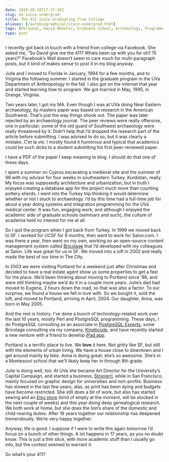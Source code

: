 ```yaml
--- 
date: 2010-10-18T17:37:18Z
slug: me-since-undergrad
title: The 411 Since Graduating from College
aliases: [/autobiographical/since-undergrad.html]
tags: [Personal, David Wheeler, Graduate School, Archaeology, Programming, History, Life]
type: post
---
```


I recently got back in touch with a friend from college via Facebook. She asked
me, “So David give me the 411? Whats been up with you for oh? 15 years?”
Facebook’s Wall doesn’t seem to care much for multi-paragraph posts, but it kind
of makes sense to post it in my blog anyway.

Julie and I moved to Florida in January, 1994 for a few months, and to Virginia
the following summer. I started in the graduate program in the UVa Department of
Anthropology in the fall. I also got on the internet that year and started
learning how to program. We got married in May, 1995, in Orange, Virginia.

Two years later, I got my MA. Even though I was at UVa doing Near Eastern
archaeology, by masters paper was based on research in the American Southwest.
That’s just the way things shook out. The paper was later rejected by an
archaeology journal. The peer reviews were really offensive, one in particular;
some of the old guard of Southwest archaeology were really threatened by it.
Didn’t help that I’d dropped the research part of the article before submitting.
I was advised to do so, but it was clearly a mistake. C’et la vie. I mostly
found it humorous and typical that academics could be such dicks to a student
submitting his first peer-reviewed paper.

I have a PDF of the paper I keep meaning to blog. I should do that one of these
days.

I spent a summer on Cyprus excavating a medieval site and the summer of 98 with
my advisor for four weeks in southeastern Turkey. Kurdistan, really. My focus
was supposedly architecture and urbanization, but in truth I enjoyed creating a
database app for the project much more than counting pottery sherds. I went into
the Turkey trip thinking it would determine whether or not I stuck to
archaeology. I’d by this time had a full-time job for about a year doing systems
and integration programming for the UVa medical center. It was fun, engaging
work, and although I enjoyed the academic side of graduate schools (seminars and
such), the culture of academia held no interest for me at all.

So I quit the program when I got back from Turkey. In 1999 we moved back to SF.
I worked for UCSF for 9 months, then went to work for Salon.com. I was there a
year, then went on my own, working on an open-source content management system
called [Bricolage] that I’d developed with my colleagues at Salon. Life was
great for us in SF. We moved into a loft in 2002 and really made the best of our
time in The City.

In 2003 we were visiting Portland for a weekend just after Christmas and decided
to have a real estate agent show us some properties to get a feel for the place.
We’d been thinking about moving to Portland since ’96, and were still thinking
maybe we’d do it in a couple more years. Julie’s dad had moved to Eugene, 2
hours down the road, so that was also a factor. To our surprise, we found a
house we fell in love with. So we bought it, sold the loft, and moved to
Portland, arriving in April, 2004. Our daughter, Anna, was born in May 2005.

And the rest is history. I’ve done a bunch of technology-related work over the
last 10 years, mostly Perl and PostgreSQL programming. These days, I do
PostgreSQL consulting as an associate in [PostgreSQL Experts], some Bricolage
consulting via my company, [Kineticode], and have recently started a new venture
with a friend to develop [iPad app].

Portland is a terrific place to live. We **love** it here. Not gritty like SF,
but still with the elements of urban living. We have a house close to downtown
and I get around mainly by bike. Anna is doing great; she’s so awesome. She’s in
a Montessori school that we’ll likely keep her in through 8th grade.

Julie is doing well, too. At UVa she became Art Director for the University’s
Capital Campaign, and started a business, [Strongrrl], while in San Francisco,
mainly focused on graphic design for universities and non-profits. Business has
slowed in the last few years, alas, as print has been dying and budgets have
become restricted. She still does a bit of work, but also has started sewing and
an [Etsy store][] (kind of empty at the moment, will be stocked in the next
couple of weeks) and this year doing deep genealogical research. We both work at
home, but she does the lion’s share of the domestic and child-rearing duties.
After 18 years together our relationship has deepened tremendously. We’re very
happy together.

Anyway, life is good. I suppose if I were to write this again tomorrow I’d focus
on a bunch of other things. A lot happens in 17 years, as you no doubt know.
This is just a thin slice, with more academic stuff than I usually go into, but
the context seemed to warrant it.

So what’s your 411?

  [Bricolage]: http://bricolagecms.org/
  [PostgreSQL Experts]: https://www.pgexperts.com/
  [Kineticode]: https://www.kineticode.com/
  [iPad app]: http://designsceneapp.com/
  [Strongrrl]: http://strongrrl.com/
  [Etsy store]: https://strongrrl.etsy.com/
